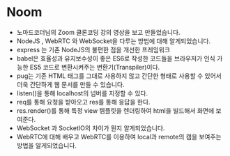 # Noom
- 노마드코더님의 Zoom 클론코딩 강의 영상을 보고 만들었습니다.
- NodeJS , WebRTC 와 WebSocket을 다루는 방법에 대해 알게되었습니다.
- express 는 기존 NodeJS의 불편한 점을 개선한 프레임워크
- babel은 효율성과 유지보수성이 좋은 ES6로 작성한 코드들을 브라우저가 인식 가능한 ES5 코드로 변환시켜주는 변환기(Transpiler)이다. 
- pug는 기존 HTML 태그를 그대로 사용하지 않고 간단한 형태로 사용할 수 있어서 더욱 간단하게 웹 문서를 만들 수 있습니다.
- listen()을 통해 localhost의 넘버를 지정할 수 있다.
- req를 통해 요청을 받아오고 res를 통해 응답을 한다.
- res.render()를 통해 특정 view 템플릿을 렌더링하여 html을 빌드해서 화면에 보여준다.
- WebSocket 과 SocketIO의 차이가 뭔지 알게되었습니다.
- WebRTC에 대해 배우고 WebRTC를 이용하여 local과 remote의 캠을 보여주는 방법을 알게되었습니다.